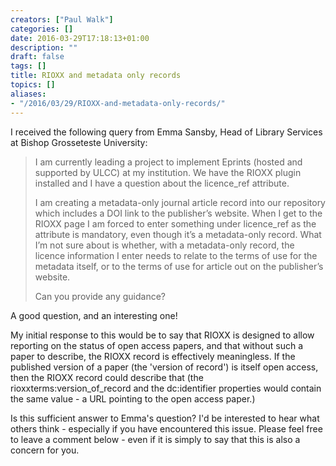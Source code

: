 ```yaml
---
creators: ["Paul Walk"]
categories: []
date: 2016-03-29T17:18:13+01:00
description: ""
draft: false
tags: []
title: RIOXX and metadata only records
topics: []
aliases:
- "/2016/03/29/RIOXX-and-metadata-only-records/"
---
```


I received the following query from Emma Sansby, Head of Library Services at Bishop Grosseteste University:

> I am currently leading a project to implement Eprints (hosted and supported by ULCC) at my institution.  We have the RIOXX plugin installed and I have a question about the licence_ref attribute.
> 
> I am creating a metadata-only journal article record into our repository which includes a DOI link to the publisher’s website.  When I get to the RIOXX page I am forced to enter something under licence_ref as the attribute is mandatory, even though it’s a metadata-only record.  What I’m not sure about is whether, with a metadata-only record, the licence information I enter needs to relate to the terms of use for the metadata itself, or to the terms of use for article out on the publisher’s website.
> 
> Can you provide any guidance?

A good question, and an interesting one!

My initial response to this would be to say that RIOXX is designed to allow reporting on the status of open access papers, and that without such a paper to describe, the RIOXX record is effectively meaningless. If the published version of a paper (the 'version of record') is itself open access, then the RIOXX record could describe that (the rioxxterms:version_of_record and the dc:identifier properties would contain the same value - a URL pointing to the open access paper.)

Is this sufficient answer to Emma's question? I'd be interested to hear what others think - especially if you have encountered this issue. Please feel free to leave a comment below - even if it is simply to say that this is also a concern for you.
